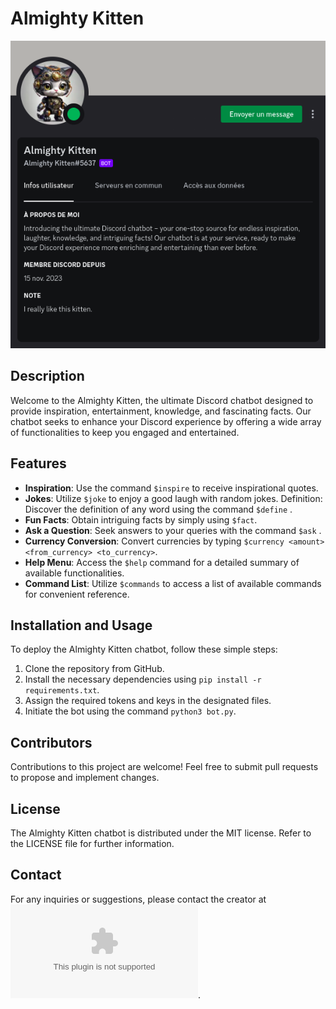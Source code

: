 # Almighty Kitten

<p align="center">
  <img src="https://github.com/H3c7o4/almighty-kitten_chatbot/blob/main/images/almkitten.png" />
</p>


## Description
Welcome to the Almighty Kitten, the ultimate Discord chatbot designed to provide inspiration, entertainment, knowledge, and fascinating facts. Our chatbot seeks to enhance your Discord experience by offering a wide array of functionalities to keep you engaged and entertained.

## Features
 - **Inspiration**: Use the command `$inspire` to receive inspirational quotes.
 - **Jokes**: Utilize `$joke` to enjoy a good laugh with random jokes.
Definition: Discover the definition of any word using the command `$define` <word>.
 - **Fun Facts**: Obtain intriguing facts by simply using `$fact`.
 - **Ask a Question**: Seek answers to your queries with the command `$ask` <question>.
 - **Currency Conversion**: Convert currencies by typing `$currency <amount> <from_currency> <to_currency>`.
 - **Help Menu**: Access the `$help` command for a detailed summary of available functionalities.
 - **Command List**: Utilize `$commands` to access a list of available commands for convenient reference.


## Installation and Usage
To deploy the Almighty Kitten chatbot, follow these simple steps:

 1. Clone the repository from GitHub.
 2. Install the necessary dependencies using `pip install -r requirements.txt`.
 3. Assign the required tokens and keys in the designated files.
 3. Initiate the bot using the command `python3 bot.py`.

## Contributors
Contributions to this project are welcome! Feel free to submit pull requests to propose and implement changes.

## License
The Almighty Kitten chatbot is distributed under the MIT license. Refer to the LICENSE file for further information.

## Contact
For any inquiries or suggestions, please contact the creator at ![Hector Steve ITOK](hectorvladitok@gmail.com).
